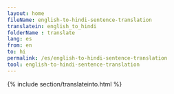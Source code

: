```yaml
---
layout: home
fileName: english-to-hindi-sentence-translation
translatein: english_to_hindi
folderName : translate
lang: es
from: en
to: hi
permalink: /es/english-to-hindi-sentence-translation
tool: english-to-hindi-sentence-translation
---
```

{% include section/translateinto.html %}